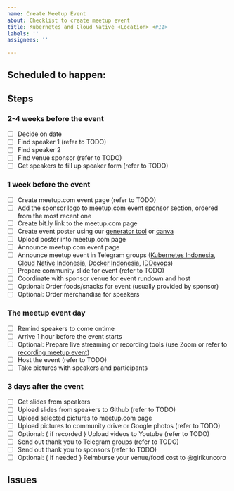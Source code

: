 ```yaml
---
name: Create Meetup Event
about: Checklist to create meetup event
title: Kubernetes and Cloud Native <Location> <#11>
labels: ''
assignees: ''

---
```


## Scheduled to happen: <!-- Thu, 2019-11-21 -->

## Steps

<!--
These are the steps required to organize the meetup event.

Update the checklist accordingly and add comment on meetup.com event page link.
-->
### 2-4 weeks before the event
- [ ] Decide on date
- [ ] Find speaker 1 (refer to TODO)
- [ ] Find speaker 2
- [ ] Find venue sponsor (refer to TODO)
- [ ] Get speakers to fill up speaker form (refer to TODO)

### 1 week before the event
- [ ] Create meetup.com event page (refer to TODO)
- [ ] Add the sponsor logo to meetup.com event sponsor section, ordered from the most recent one
- [ ] Create bit.ly link to the meetup.com page
- [ ] Create event poster using our [generator tool](https://github.com/cloudnative-id/artwork/tree/master/poster/generator) or [canva](https://www.canva.com/)
- [ ] Upload poster into meetup.com page
- [ ] Announce meetup.com event page
- [ ] Announce meetup event in Telegram groups ([Kubernetes Indonesia](https://t.me/kubernetesindonesia), [Cloud Native Indonesia](https://t.me/microserviceid), [Docker Indonesia](https://t.me/dockeridn), [IDDevops](https://t.me/IDDevOps))
- [ ] Prepare community slide for event (refer to TODO)
- [ ] Coordinate with sponsor venue for event rundown and host
- [ ] Optional: Order foods/snacks for event (usually provided by sponsor)
- [ ] Optional: Order merchandise for speakers

### The meetup event day
- [ ] Remind speakers to come ontime
- [ ] Arrive 1 hour before the event starts
- [ ] Optional: Prepare live streaming or recording tools (use Zoom or refer to [recording meetup event](RECORDING_MEETUP_EVENT.md))
- [ ] Host the event (refer to TODO)
- [ ] Take pictures with speakers and participants

### 3 days after the event
- [ ] Get slides from speakers
- [ ] Upload slides from speakers to Github (refer to TODO)
- [ ] Upload selected pictures to meetup.com page
- [ ] Upload pictures to community drive or Google photos (refer to TODO)
- [ ] Optional: { if recorded } Upload videos to Youtube (refer to TODO)
- [ ] Send out thank you to Telegram groups (refer to TODO)
- [ ] Send out thank you to sponsors (refer to TODO)
- [ ] Optional: { if needed } Reimburse your venue/food cost to @girikuncoro

## Issues

<!--
During process of organizing meetup, you might encounter issues. Get help in telegram channel for organizers.

Please list the issues here for documentation and future learning purpose.

Follow up with fellow Kubernetes and Cloud Native meetup organizers. You are not alone, ask for help.
We are here to help each other.

- [ ] Item 1
- [ ] Item 2
- [ ] Item 3
-->
